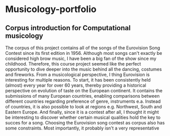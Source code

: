 # Musicology-portfolio
## Corpus introduction for Computational musicology
The corpus of this project contains all of the songs of the Eurovision Song Contest since its first edition in 1956. Although most songs can't exactly be considered high brow music, I have been a big fan of the show since my childhood. Therefore, this course project seemed like the perfect opportunity to dive deeper into the music behind all the dancing, costumes and fireworks. 
From a musicological perspective, I thing Eurovision is interesting for multiple reasons. To start, it has been consistently held (almost) every year for over 60 years, thereby providing a historical perspective on evolution of taste on the European continent. It contains the submissions of many European countries, enabling comparisons between different countries regarding preference of genre, instruments e.a. Instead of countries, it is also possible to look at regions e.g. Northwest, South and Eastern Europe. And finally, since it is a contest after all, I thought it might be interesting to discover whether certain musical qualities hold the key to succes for a song.
Choosing the Eurovision song contest as corpus also has some constraints. Most importantly, it probably isn't a very representative      
